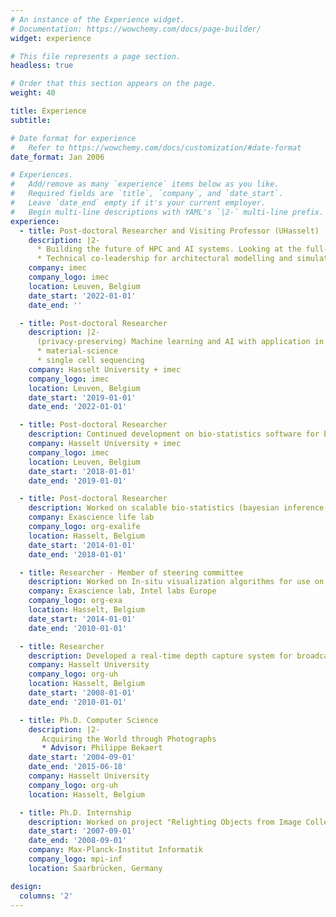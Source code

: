 ```yaml
---
# An instance of the Experience widget.
# Documentation: https://wowchemy.com/docs/page-builder/
widget: experience

# This file represents a page section.
headless: true

# Order that this section appears on the page.
weight: 40

title: Experience
subtitle:

# Date format for experience
#   Refer to https://wowchemy.com/docs/customization/#date-format
date_format: Jan 2006

# Experiences.
#   Add/remove as many `experience` items below as you like.
#   Required fields are `title`, `company`, and `date_start`.
#   Leave `date_end` empty if it's your current employer.
#   Begin multi-line descriptions with YAML's `|2-` multi-line prefix.
experience:
  - title: Post-doctoral Researcher and Visiting Professor (UHasselt)
    description: |2-
      * Building the future of HPC and AI systems. Looking at the full-stack solution from System Architecture, runtime, CPU, accelerator and interconnect solutions up to software and applications.
      * Technical co-leadership for architectural modelling and simulation
    company: imec
    company_logo: imec
    location: Leuven, Belgium
    date_start: '2022-01-01'
    date_end: ''

  - title: Post-doctoral Researcher
    description: |2-
      (privacy-preserving) Machine learning and AI with application in
      * material-science
      * single cell sequencing
    company: Hasselt University + imec
    company_logo: imec
    location: Leuven, Belgium
    date_start: '2019-01-01'
    date_end: '2022-01-01'

  - title: Post-doctoral Researcher
    description: Continued development on bio-statistics software for bayesian mixed effect modeling in pharmacometrics (J\&J OO project) and latent-class mixture models (EPAD project).
    company: Hasselt University + imec
    company_logo: imec
    location: Leuven, Belgium
    date_start: '2018-01-01'
    date_end: '2019-01-01'

  - title: Post-doctoral Researcher
    description: Worked on scalable bio-statistics (bayesian inference, mixed effect models), machine learning, parallel computing and optimization.
    company: Exascience life lab
    company_logo: org-exalife
    location: Hasselt, Belgium
    date_start: '2014-01-01'
    date_end: '2018-01-01'

  - title: Researcher - Member of steering committee
    description: Worked on In-situ visualization algorithms for use on exascale computing platforms including multi-core resilient algorithms and reduction algorithms under load imbalance.
    company: Exascience lab, Intel labs Europe
    company_logo: org-exa
    location: Hasselt, Belgium
    date_start: '2014-01-01'
    date_end: '2010-01-01'

  - title: Researcher
    description: Developed a real-time depth capture system for broadcasting using a camera-projector system. This resulted in a compact set-up that produces depth estimates and confidence values at 50Hz.
    company: Hasselt University
    company_logo: org-uh
    location: Hasselt, Belgium
    date_start: '2008-01-01'
    date_end: '2010-01-01'

  - title: Ph.D. Computer Science
    description: |2-
       Acquiring the World through Photographs
       * Advisor: Philippe Bekaert
    date_start: '2004-09-01'
    date_end: '2015-06-18'
    company: Hasselt University
    company_logo: org-uh
    location: Hasselt, Belgium

  - title: Ph.D. Internship
    description: Worked on project "Relighting Objects from Image Collections"
    date_start: '2007-09-01'
    date_end: '2008-09-01'
    company: Max-Planck-Institut Informatik
    company_logo: mpi-inf
    location: Saarbrücken, Germany

design:
  columns: '2'
---
```

